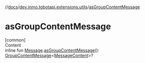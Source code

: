 //[docs](../../index.md)/[dev.inmo.tgbotapi.extensions.utils](index.md)/[asGroupContentMessage](as-group-content-message.md)



# asGroupContentMessage  
[common]  
Content  
inline fun [Message](../dev.inmo.tgbotapi.types.message.abstracts/-message/index.md).[asGroupContentMessage](as-group-content-message.md)(): [GroupContentMessage](../dev.inmo.tgbotapi.types.message.abstracts/-group-content-message/index.md)<[MessageContent](../dev.inmo.tgbotapi.types.message.content.abstracts/-message-content/index.md)>?  



